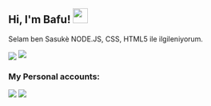 <h2 align="left">Hi, I'm Bafu! <img src="https://raw.githubusercontent.com/MartinHeinz/MartinHeinz/master/wave.gif" width="30px"></h2>
 <p align="left">Selam ben Sasukè NODE.JS, CSS, HTML5 ile ilgileniyorum.</p>
<img src="https://komarev.com/ghpvc/?username=Bâfu-js&label=Profile%20views&color=7de27d&style=flat"
<div align="center">
 <a href="(https://discord.com/users/798297724188753920" title="Discord Profile"><img src="https://lanyard-profile-readme.vercel.app/api/798297724188753920"></a>
</div>

<h3>My Personal accounts:</h3>
<p align="left">
   <a href="https://discord.com/users/798297724188753920" target"blank_"><img src="https://img.shields.io/badge/discord%20-111111.svg?&style=for-the-badge&logo=discord&logoColor=white"></a>
   <a href="https://github.com/The-Sasuke" target"blank_"><img src="https://img.shields.io/badge/GitHub%20-191717.svg?&style=for-the-badge&logo=github&logoColor=white"></a>
</p>
